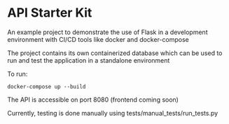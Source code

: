 # API Starter Kit

An example project to demonstrate the use of Flask in a development environment with CI/CD tools like docker and docker-compose

The project contains its own containerized database which can be used to run and test the application in a standalone environment

To run:

```
docker-compose up --build
```

The API is accessible on port 8080 (frontend coming soon)

Currently, testing is done manually using tests/manual_tests/run_tests.py

